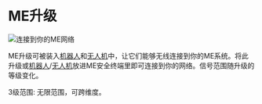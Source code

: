 # ME升级

![连接到你的ME网络](oredict:oc:me_upgrade1)

ME升级可被装入[机器人](../block/robot.md)和[无人机](../item/drone.md)中，让它们能够无线连接到你的ME系统。将此升级或[机器人](../block/robot.md)/[无人机](../item/drone.md)放进ME安全终端里即可连接到你的网络。信号范围随升级的等级变化。


3级范围: 无限范围，可跨维度。
